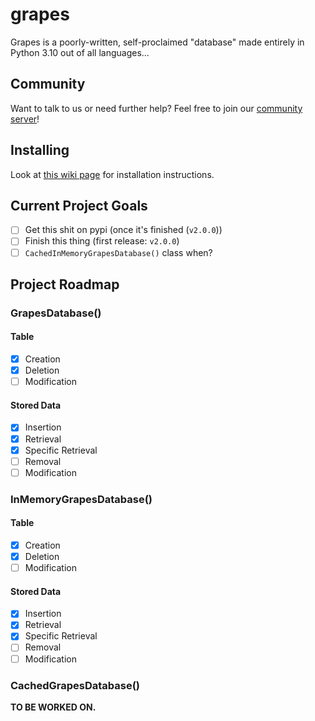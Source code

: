 # grapes
Grapes is a poorly-written, self-proclaimed "database" made entirely in Python 3.10 out of all languages...

## Community
Want to talk to us or need further help? Feel free to join our [community server](https://discord.gg/SqdNj5mYn5)!

## Installing
Look at [this wiki page](https://github.com/ItsTato/grapes/wiki/Installing#) for installation instructions.

## Current Project Goals
- [ ] Get this shit on pypi (once it's finished (`v2.0.0`))
- [ ] Finish this thing (first release: `v2.0.0`)
- [ ] `CachedInMemoryGrapesDatabase()` class when?

## Project Roadmap

### GrapesDatabase()

#### Table
- [x] Creation
- [x] Deletion
- [ ] Modification

#### Stored Data
- [x] Insertion
- [x] Retrieval
- [x] Specific Retrieval
- [ ] Removal
- [ ] Modification

### InMemoryGrapesDatabase()

#### Table
- [x] Creation
- [x] Deletion
- [ ] Modification

#### Stored Data
- [x] Insertion
- [x] Retrieval
- [x] Specific Retrieval
- [ ] Removal
- [ ] Modification

### CachedGrapesDatabase()

**TO BE WORKED ON.**
